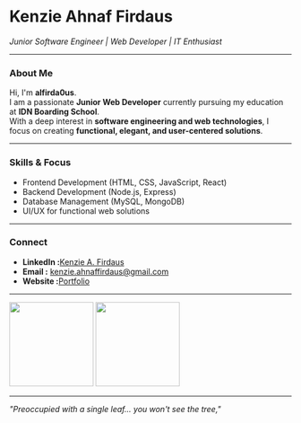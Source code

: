 # Kenzie Ahnaf Firdaus  
*Junior Software Engineer | Web Developer | IT Enthusiast*  

---

### About Me
Hi, I'm **alfirda0us**.  
I am a passionate **Junior Web Developer** currently pursuing my education at **IDN Boarding School**.  
With a deep interest in **software engineering and web technologies**, I focus on creating **functional, elegant, and user-centered solutions**.  

---

### Skills & Focus
- Frontend Development (HTML, CSS, JavaScript, React)  
- Backend Development (Node.js, Express)  
- Database Management (MySQL, MongoDB)  
- UI/UX for functional web solutions  

---

### Connect
- **LinkedIn  :**[Kenzie A. Firdaus](https://www.linkedin.com/in/alfirdaous/)
- **Email     :** kenzie.ahnaffirdaus@gmail.com  
- **Website   :**[Portfolio](https://alfirda0us.github.io/portofolio/)  

---
<p>
  <img src="https://github-readme-stats.vercel.app/api?username=alfirda0us&show_icons=true&hide_border=true&theme=dark&title_color=00ff7f&icon_color=00ff7f&text_color=c9d1d9&bg_color=0d1117" height="150"/>
  <img src="https://github-readme-stats.vercel.app/api/top-langs/?username=alfirda0us&layout=compact&hide_border=true&theme=dark&title_color=00ff7f&text_color=c9d1d9&bg_color=0d1117" height="150"/>
</p>

---

*"Preoccupied with a single leaf... you won't see the tree,"*
